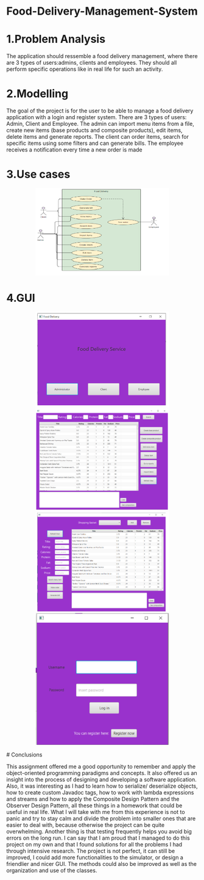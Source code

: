 # Food-Delivery-Management-System
# 1.Problem Analysis
The application should ressemble a food delivery management, where there are 3 types of 
users:admins, clients and employees. They should all perform specific operations like in real life for such 
an activity.
# 2.Modelling
The goal of the project is for the user to be able to manage a food delivery application with a login 
and register system. There are 3 types of users: Admin, Client and Employee. The admin can import menu 
items from a file, create new items (base products and composite products), edit items, delete items and 
generate reports. The client can order items, search for specific items using some filters and can generate 
bills. The employee receives a notification every time a new order is made
# 3.Use cases 
<p align="center">
  <img src="https://github.com/sergiugaga14/Food-Delivery-Management-System/blob/master/use.png" width="350" title="">

</p>

# 4.GUI
<p align="center">
  
  <img src="https://github.com/sergiugaga14/Food-Delivery-Management-System/blob/master/u1.png" width="350" title="">
  
  <img src="https://github.com/sergiugaga14/Food-Delivery-Management-System/blob/master/u2.png" width="350" title="">
  
  <img src="https://github.com/sergiugaga14/Food-Delivery-Management-System/blob/master/u3.png" width="350" title="">
  
  <img src="https://github.com/sergiugaga14/Food-Delivery-Management-System/blob/master/u4.png" width="350" title="">

</p>
# Conclusions

This assignment offered me a good opportunity to remember and apply the object-oriented programming 
paradigms and concepts. It also offered us an insight into the process of designing and developing a software 
application.
Also, it was interesting as I had to learn how to serialize/ deserialize objects, how to create custom Javadoc 
tags, how to work with lambda expressions and streams and how to apply the Composite Design Pattern and the 
Observer Design Pattern, all these things in a homework that could be useful in real life.
What I will take with me from this experience is not to panic and try to stay calm and divide the problem into 
smaller ones that are easier to deal with, because otherwise the project can be quite overwhelming. Another thing 
is that testing frequently helps you avoid big errors on the long run.
I can say that I am proud that I managed to do this project on my own and that I found solutions for all the 
problems I had through intensive research.
The project is not perfect, it can still be improved, I could add more functionalities to the simulator, or design 
a friendlier and nicer GUI. The methods could also be improved as well as the organization and use of the classes.
